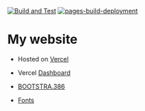 [![Build and Test](https://github.com/Pavel-Durov/me/actions/workflows/build_test_react.yml/badge.svg)](https://github.com/Pavel-Durov/me/actions/workflows/build_test_react.yml)
[![pages-build-deployment](https://github.com/Pavel-Durov/me/actions/workflows/pages/pages-build-deployment/badge.svg)](https://github.com/Pavel-Durov/me/actions/workflows/pages/pages-build-deployment)

# My website

- Hosted on [Vercel](https://drkimchi.vercel.app/)

- Vercel [Dashboard](https://vercel.com/dashboard)

- [BOOTSTRA.386](https://github.com/kristopolous/BOOTSTRA.386)

- [Fonts](https://int10h.org/oldschool-pc-fonts/readme/)
